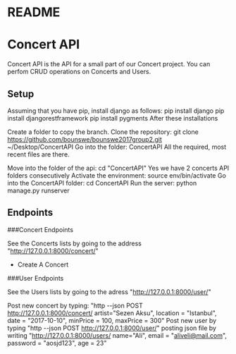 # README

# Concert API
Concert API is the API for a small part of our Concert project. You can perfom CRUD operations on Concerts and Users.

## Setup

Assuming that you have pip, install django as follows:
pip install django
pip install djangorestframework
pip install pygments
After these installations 

Create a folder to copy the branch.
Clone the repository: git clone https://github.com/bounswe/bounswe2017group2.git ~/Desktop/ConcertAPI
Go into the folder: ConcertAPI
All the required, most recent files are there.

Move into the folder of the api: cd "ConcertAPI"
Yes we have 2 concerts API folders consecutively
Activate the environment: source env/bin/activate
Go into the ConcertAPI folder: cd ConcertAPI
Run the server: python manage.py runserver

## Endpoints
###Concert Endpoints

See the Concerts lists by going to the address "http://127.0.0.1:8000/concert/"

* Create A Concert

###User Endpoints

See the Users lists by going to the adress "http://127.0.0.1:8000/user/"

Post new concert by typing: "http --json POST http://127.0.0.1:8000/concert/ artist="Sezen Aksu", location = "Istanbul", date = "2017-10-10", minPrice = 100, maxPrice = 300"
Post new user by typing "http --json POST http://127.0.0.1:8000/user/" posting json file by writing "http://127.0.0.1:8000/users/ name="Ali", email = "aliveli@mail.com", password = "aosjd123", age = 23"
